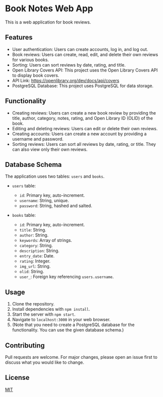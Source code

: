 # Book Notes Web App

This is a web application for book reviews.

## Features

- User authentication: Users can create accounts, log in, and log out.
- Book reviews: Users can create, read, edit, and delete their own reviews for various books.
- Sorting: Users can sort reviews by date, rating, and title.
- Open Library Covers API: This project uses the Open Library Covers API to display book covers. 
- API Link: https://openlibrary.org/dev/docs/api/covers
- PostgreSQL Database: This project uses PostgreSQL for data storage.

## Functionality

- Creating reviews: Users can create a new book review by providing the title, author, category, notes, rating, and Open Library ID (OLID) of the book.
- Editing and deleting reviews: Users can edit or delete their own reviews.
- Creating accounts: Users can create a new account by providing a username and password.
- Sorting reviews: Users can sort all reviews by date, rating, or title. They can also view only their own reviews.

## Database Schema

The application uses two tables: `users` and `books`.

- `users` table:
  - `id`: Primary key, auto-increment.
  - `username`: String, unique.
  - `password`: String, hashed and salted.

- `books` table:
  - `id`: Primary key, auto-increment.
  - `title`: String.
  - `author`: String.
  - `keywords`: Array of strings.
  - `category`: String.
  - `description`: String.
  - `entry_date`: Date.
  - `rating`: Integer.
  - `img_url`: String.
  - `olid`: String.
  - `user_`: Foreign key referencing `users.username`.

## Usage

1. Clone the repository.
2. Install dependencies with `npm install`.
3. Start the server with `npm start`.
4. Navigate to `localhost:3000` in your web browser.
5. (Note that you need to create a PostgreSQL database for the functionality. You can use the given database schema.)

## Contributing

Pull requests are welcome. For major changes, please open an issue first to discuss what you would like to change.

## License

[MIT](https://choosealicense.com/licenses/mit/)
